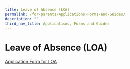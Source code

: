 ```yaml
---
title: Leave of Absence (LOA)
permalink: /for-parents/Applications-Forms-and-Guides/
description: ""
third_nav_title: Applications, Forms and Guides
---
```






**Leave of Absence (LOA)**
==========================

[Application Form for LOA](https://form.gov.sg/60c14e655259b6001101c41f)